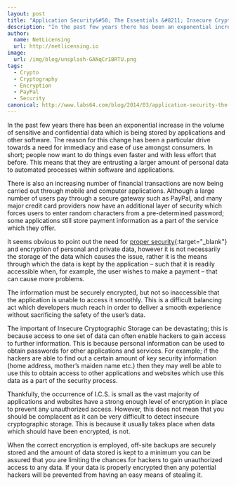 ```yaml
---
layout: post
title: "Application Security&#58; The Essentials &#8211; Insecure Cryptographic Storage"
description: "In the past few years there has been an exponential increase in the volume of sensitive and confidential data which is being stored by applications and other software"
author:
  name: NetLicensing
  url: http://netlicensing.io
image:
  url: /img/blog/unsplash-GANqCr1BRTU.png
tags:
  - Crypto
  - Cryptography
  - Encryption
  - PayPal
  - Security
canonical: http://www.labs64.com/blog/2014/03/application-security-the-essentials-insecure-cryptographic-storage/
---
```


In the past few years there has been an exponential increase in the volume of sensitive and confidential data which is being stored by applications and other software. The reason for this change has been a particular drive towards a need for immediacy and ease of use amongst consumers. In short; people now want to do things even faster and with less effort that before. This means that they are entrusting a larger amount of personal data to automated processes within software and applications.

There is also an increasing number of financial transactions are now being carried out through mobile and computer applications. Although a large number of users pay through a secure gateway such as PayPal, and many major credit card providers now have an additional layer of security which forces users to enter random characters from a pre-determined password; some applications still store payment information as a part of the service which they offer.

It seems obvious to point out the need for [proper security](https://www.google.com/search?q=site%3Anetlicensing.io%20Application%20Security%20Essentials "Application Security Essentials"){:target="_blank"} and encryption of personal and private data, however it is not necessarily the storage of the data which causes the issue, rather it is the means through which the data is kept by the application – such that it is readily accessible when, for example, the user wishes to make a payment – that can cause more problems.

The information must be securely encrypted, but not so inaccessible that the application is unable to access it smoothly. This is a difficult balancing act which developers much reach in order to deliver a smooth experience without sacrificing the safety of the user’s data.

The important of Insecure Cryptographic Storage can be devastating; this is because access to one set of data can often enable hackers to gain access to further information. This is because personal information can be used to obtain passwords for other applications and services. For example; if the hackers are able to find out a certain amount of key security information (home address, mother’s maiden name etc.) then they may well be able to use this to obtain access to other applications and websites which use this data as a part of the security process.

Thankfully, the occurrence of I.C.S. is small as the vast majority of applications and websites have a strong enough level of encryption in place to prevent any unauthorized access. However, this does not mean that you should be complacent as it can be very difficult to detect insecure cryptographic storage. This is because it usually takes place when data which should have been encrypted, is not.

When the correct encryption is employed, off-site backups are securely stored and the amount of data stored is kept to a minimum you can be assured that you are limiting the chances for hackers to gain unauthorized access to any data. If your data is properly encrypted then any potential hackers will be prevented from having an easy means of stealing it.
